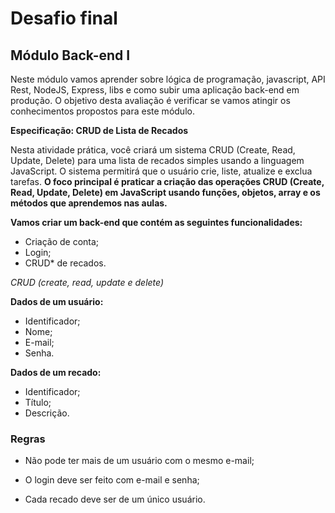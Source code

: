 # Desafio final

## Módulo Back-end I

Neste módulo vamos aprender sobre
lógica de programação, javascript, API
Rest, NodeJS, Express, libs e como subir
uma aplicação back-end em produção.
O objetivo desta avaliação é verificar se
vamos atingir os conhecimentos
propostos para este módulo.

**Especificação: CRUD de Lista de Recados**

Nesta atividade prática, você criará um sistema CRUD (Create, Read, Update, Delete) para uma lista de recados simples usando a linguagem JavaScript. O sistema permitirá que o usuário crie, liste, atualize e exclua tarefas. **O foco principal é praticar a criação das operações CRUD (Create, Read, Update, Delete) em JavaScript usando funções, objetos, array e os métodos que aprendemos nas aulas.**

**Vamos criar um back-end que contém as seguintes funcionalidades:**

- Criação de conta;
- Login;
- CRUD\* de recados.

_CRUD (create, read, update e delete)_

**Dados de um usuário:**

- Identificador;
- Nome;
- E-mail;
- Senha.

**Dados de um recado:**

- Identificador;
- Título;
- Descrição.

### Regras

- Não pode ter mais de um usuário
  com o mesmo e-mail;

- O login deve ser feito com e-mail e
  senha;

- Cada recado deve ser de um único
  usuário.
